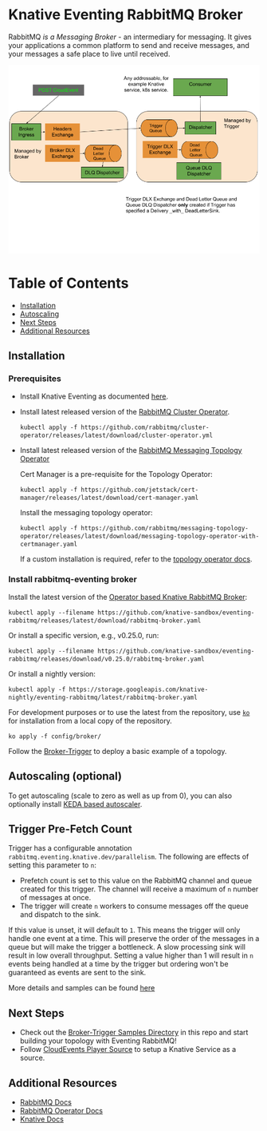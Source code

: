 # Knative Eventing RabbitMQ Broker

RabbitMQ *is a Messaging Broker* - an intermediary for messaging. It gives your applications a common platform to send and receive messages, and your messages a safe place to live until received.

![RabbitMQ Broker for Knative Eventing](rabbitmq-knative-broker.png)

# Table of Contents

- [Installation](#installation)
- [Autoscaling](#autoscaling-optional)
- [Next Steps](#next-steps)
- [Additional Resources](#additional-resources)

## Installation
### Prerequisites

* Install Knative Eventing as documented [here](https://knative.dev/docs/install/).

* Install latest released version of the [RabbitMQ Cluster Operator](https://github.com/rabbitmq/cluster-operator).

    ```
    kubectl apply -f https://github.com/rabbitmq/cluster-operator/releases/latest/download/cluster-operator.yml
    ```

* Install latest released version of the [RabbitMQ Messaging Topology Operator](https://github.com/rabbitmq/messaging-topology-operator)

    Cert Manager is a pre-requisite for the Topology Operator:

    ```
    kubectl apply -f https://github.com/jetstack/cert-manager/releases/latest/download/cert-manager.yaml
    ```

    Install the messaging topology operator:

    ```
    kubectl apply -f https://github.com/rabbitmq/messaging-topology-operator/releases/latest/download/messaging-topology-operator-with-certmanager.yaml
    ```

    If a custom installation is required, refer to the [topology operator docs](https://github.com/rabbitmq/messaging-topology-operator#quickstart).

### Install rabbitmq-eventing broker

Install the latest version of the [Operator based Knative RabbitMQ Broker](https://github.com/knative-sandbox/eventing-rabbitmq/releases/):

```shell
kubectl apply --filename https://github.com/knative-sandbox/eventing-rabbitmq/releases/latest/download/rabbitmq-broker.yaml
```

Or install a specific version, e.g., v0.25.0, run:

```shell
kubectl apply --filename https://github.com/knative-sandbox/eventing-rabbitmq/releases/download/v0.25.0/rabbitmq-broker.yaml
```

Or install a nightly version:

```shell
kubectl apply -f https://storage.googleapis.com/knative-nightly/eventing-rabbitmq/latest/rabbitmq-broker.yaml
```

For development purposes or to use the latest from the repository, use [`ko`](https://github.com/google/ko) for installation from a local copy of the repository.

```
ko apply -f config/broker/
```

Follow the [Broker-Trigger](../samples/broker-trigger) to deploy a basic example of a topology.

## Autoscaling (optional)

To get autoscaling (scale to zero as well as up from 0), you can also optionally
install
[KEDA based autoscaler](https://github.com/knative-sandbox/eventing-autoscaler-keda).

## Trigger Pre-Fetch Count
Trigger has a configurable annotation `rabbitmq.eventing.knative.dev/parallelism`. The following are effects of setting this parameter to `n`:

- Prefetch count is set to this value on the RabbitMQ channel and queue created for this trigger. The channel will receive a maximum of `n` number of messages at once.
- The trigger will create `n` workers to consume messages off the queue and dispatch to the sink.

If this value is unset, it will default to `1`. This means the trigger will only handle one event at a time. This will preserve the order of the messages in a queue but
will make the trigger a bottleneck. A slow processing sink will result in low overall throughput. Setting a value higher than 1 will result in `n` events being handled at
a time by the trigger but ordering won't be guaranteed as events are sent to the sink.

More details and samples can be found [here](../samples/trigger-customizations)

## Next Steps
- Check out the [Broker-Trigger Samples Directory](../samples/broker-trigger) in this repo and start building your topology with Eventing RabbitMQ!
- Follow [CloudEvents Player Source](https://knative.dev/docs/getting-started/first-source/) to setup a Knative Service as a source.

## Additional Resources

- [RabbitMQ Docs](https://www.rabbitmq.com/documentation.html)
- [RabbitMQ Operator Docs](https://www.rabbitmq.com/kubernetes/operator/operator-overview.html)
- [Knative Docs](https://knative.dev/docs/)
